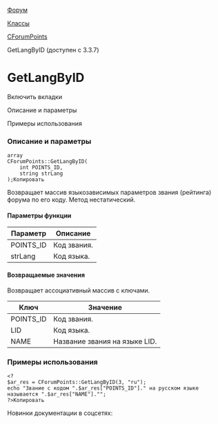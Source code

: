[Форум](/api_help/forum/index.php)

[Классы](/api_help/forum/developer/index.php)

[CForumPoints](/api_help/forum/developer/cforumpoints/index.php)

GetLangByID (доступен с 3.3.7)

GetLangByID
===========

Включить вкладки

Описание и параметры

Примеры использования

### Описание и параметры

```
array
CForumPoints::GetLangByID(
	int POINTS_ID, 
	string strLang
);Копировать
```

Возвращает массив языкозависимых параметров звания (рейтинга) форума по его коду. Метод нестатический.

#### Параметры функции

| Параметр | Описание |
| --- | --- |
| POINTS\_ID | Код звания. |
| strLang | Код языка. |

#### Возвращаемые значения

Возвращает ассоциативный массив с ключами.

| Ключ | Значение |
| --- | --- |
| POINTS\_ID | Код звания. |
| LID | Код языка. |
| NAME | Название звания на языке LID. |

### Примеры использования

```
<?
$ar_res = CForumPoints::GetLangByID(3, "ru");
echo "Звание с кодом ".$ar_res["POINTS_ID"]." на русском языке называется ".$ar_res["NAME"]."";
?>Копировать
```

Новинки документации в соцсетях: